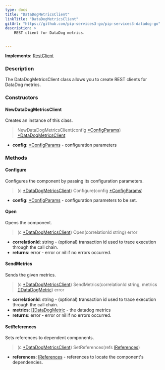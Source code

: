```yaml
---
type: docs
title: "DataDogMetricsClient"
linkTitle: "DataDogMetricsClient"
gitUrl: "https://github.com/pip-services3-go/pip-services3-datadog-go"
description: >
    REST client for DataDog metrics.


---
```


**Implements:** [RestClient](../../../rpc/clients/rest_client)

### Description

The DataDogMetricsClient class allows you to create REST clients for DataDog metrics.



### Constructors

#### NewDataDogMetricsClient
Creates an instance of this class.

> NewDataDogMetricsClient(config [*ConfigParams](../../../commons/config/config_params)) [*DataDogMetricsClient]()

- **config**: [*ConfigParams](../../../commons/config/config_params) - configuration parameters


### Methods

#### Configure
Configures the component by passing its configuration parameters. 

> (c [*DataDogMetricsClient]()) Configure(config [*ConfigParams](../../../commons/config/config_params))

- **config**: [*ConfigParams](../../../commons/config/config_params) - configuration parameters to be set.

#### Open
Opens the component.

> (c [*DataDogMetricsClient]()) Open(correlationId string) error

- **correlationId**: string - (optional) transaction id used to trace execution through the call chain.
- **returns**: error - error or nil if no errors occurred.

#### SendMetrics
Sends the given metrics.

> (c [*DataDogMetricsClient]()) SendMetrics(correlationId string, metrics [[]DataDogMetric](../datadog_metric)) error

- **correlationId**: string - (optional) transaction id used to trace execution through the call chain.
- **metrics**: [[]DataDogMetric](../datadog_metric) - the datadog metrics
- **returns**: error - error or nil if no errors occurred.

#### SetReferences
Sets references to dependent components.

> (c [*DataDogMetricsClient]()) SetReferences(refs [IReferences](../../../commons/refer/ireferences))

- **references**: [IReferences](../../../commons/refer/ireferences) - references to locate the component's dependencies.
